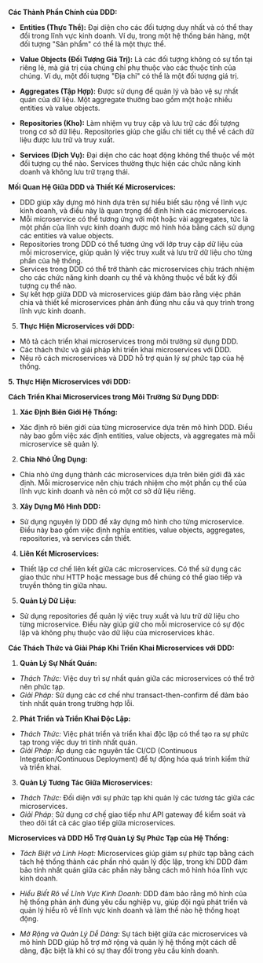 <!--3. **Domain-Driven Design (DDD):**-->

<!--**Giải Thích Khái Niệm DDD và Tại Sao Nó Quan Trọng trong Việc Phát Triển Microservices:**-->
<!--Domain-Driven Design (DDD) là một phương pháp thiết kế phần mềm tập trung vào việc hiểu và mô hình hóa chính xác lĩnh vực kinh doanh của một tổ chức. Trong ngữ cảnh của phát triển microservices, DDD giúp đảm bảo rằng mỗi microservice được thiết kế để phản ánh một phần cụ thể của lĩnh vực kinh doanh, tăng cường sự hiểu biết và tính nhất quán trong toàn bộ hệ thống.-->

**Các Thành Phần Chính của DDD:**

- **Entities (Thực Thể):** Đại diện cho các đối tượng duy nhất và có thể thay đổi trong lĩnh vực kinh doanh. Ví dụ, trong một hệ thống bán hàng, một đối tượng "Sản phẩm" có thể là một thực thể.

- **Value Objects (Đối Tượng Giá Trị):** Là các đối tượng không có sự tồn tại riêng lẻ, mà giá trị của chúng chỉ phụ thuộc vào các thuộc tính của chúng. Ví dụ, một đối tượng "Địa chỉ" có thể là một đối tượng giá trị.

- **Aggregates (Tập Hợp):** Được sử dụng để quản lý và bảo vệ sự nhất quán của dữ liệu. Một aggregate thường bao gồm một hoặc nhiều entities và value objects.

- **Repositories (Kho):** Làm nhiệm vụ truy cập và lưu trữ các đối tượng trong cơ sở dữ liệu. Repositories giúp che giấu chi tiết cụ thể về cách dữ liệu được lưu trữ và truy xuất.

- **Services (Dịch Vụ):** Đại diện cho các hoạt động không thể thuộc về một đối tượng cụ thể nào. Services thường thực hiện các chức năng kinh doanh và không lưu trữ trạng thái.

**Mối Quan Hệ Giữa DDD và Thiết Kế Microservices:**

- DDD giúp xây dựng mô hình dựa trên sự hiểu biết sâu rộng về lĩnh vực kinh doanh, và điều này là quan trọng để định hình các microservices.
- Mỗi microservice có thể tương ứng với một hoặc vài aggregates, tức là một phần của lĩnh vực kinh doanh được mô hình hóa bằng cách sử dụng các entities và value objects.
- Repositories trong DDD có thể tương ứng với lớp truy cập dữ liệu của mỗi microservice, giúp quản lý việc truy xuất và lưu trữ dữ liệu cho từng phần của hệ thống.
- Services trong DDD có thể trở thành các microservices chịu trách nhiệm cho các chức năng kinh doanh cụ thể và không thuộc về bất kỳ đối tượng cụ thể nào.
- Sự kết hợp giữa DDD và microservices giúp đảm bảo rằng việc phân chia và thiết kế microservices phản ánh đúng nhu cầu và quy trình trong lĩnh vực kinh doanh.

5. **Thực Hiện Microservices với DDD:**

- Mô tả cách triển khai microservices trong môi trường sử dụng DDD.
- Các thách thức và giải pháp khi triển khai microservices với DDD.
- Nêu rõ cách microservices và DDD hỗ trợ quản lý sự phức tạp của hệ thống.

**5. Thực Hiện Microservices với DDD:**

**Cách Triển Khai Microservices trong Môi Trường Sử Dụng DDD:**

1. **Xác Định Biên Giới Hệ Thống:**

- Xác định rõ biên giới của từng microservice dựa trên mô hình DDD. Điều này bao gồm việc xác định entities, value objects, và aggregates mà mỗi microservice sẽ quản lý.

2. **Chia Nhỏ Ứng Dụng:**

- Chia nhỏ ứng dụng thành các microservices dựa trên biên giới đã xác định. Mỗi microservice nên chịu trách nhiệm cho một phần cụ thể của lĩnh vực kinh doanh và nên có một cơ sở dữ liệu riêng.

3. **Xây Dựng Mô Hình DDD:**

- Sử dụng nguyên lý DDD để xây dựng mô hình cho từng microservice. Điều này bao gồm việc định nghĩa entities, value objects, aggregates, repositories, và services cần thiết.

4. **Liên Kết Microservices:**

- Thiết lập cơ chế liên kết giữa các microservices. Có thể sử dụng các giao thức như HTTP hoặc message bus để chúng có thể giao tiếp và truyền thông tin giữa nhau.

5. **Quản Lý Dữ Liệu:**

- Sử dụng repositories để quản lý việc truy xuất và lưu trữ dữ liệu cho từng microservice. Điều này giúp giữ cho mỗi microservice có sự độc lập và không phụ thuộc vào dữ liệu của microservices khác.

**Các Thách Thức và Giải Pháp Khi Triển Khai Microservices với DDD:**

1. **Quản Lý Sự Nhất Quán:**

- _Thách Thức:_ Việc duy trì sự nhất quán giữa các microservices có thể trở nên phức tạp.
- _Giải Pháp:_ Sử dụng các cơ chế như transact-then-confirm để đảm bảo tính nhất quán trong trường hợp lỗi.

2. **Phát Triển và Triển Khai Độc Lập:**

- _Thách Thức:_ Việc phát triển và triển khai độc lập có thể tạo ra sự phức tạp trong việc duy trì tính nhất quán.
- _Giải Pháp:_ Áp dụng các nguyên tắc CI/CD (Continuous Integration/Continuous Deployment) để tự động hóa quá trình kiểm thử và triển khai.

3. **Quản Lý Tương Tác Giữa Microservices:**

- _Thách Thức:_ Đối diện với sự phức tạp khi quản lý các tương tác giữa các microservices.
- _Giải Pháp:_ Sử dụng cơ chế giao tiếp như API gateway để kiểm soát và theo dõi tất cả các giao tiếp giữa microservices.

**Microservices và DDD Hỗ Trợ Quản Lý Sự Phức Tạp của Hệ Thống:**

- _Tách Biệt và Linh Hoạt:_ Microservices giúp giảm sự phức tạp bằng cách tách hệ thống thành các phần nhỏ quản lý độc lập, trong khi DDD đảm bảo tính nhất quán giữa các phần này bằng cách mô hình hóa lĩnh vực kinh doanh.

- _Hiểu Biết Rõ về Lĩnh Vực Kinh Doanh:_ DDD đảm bảo rằng mô hình của hệ thống phản ánh đúng yêu cầu nghiệp vụ, giúp đội ngũ phát triển và quản lý hiểu rõ về lĩnh vực kinh doanh và làm thế nào hệ thống hoạt động.

- _Mở Rộng và Quản Lý Dễ Dàng:_ Sự tách biệt giữa các microservices và mô hình DDD giúp hỗ trợ mở rộng và quản lý hệ thống một cách dễ dàng, đặc biệt là khi có sự thay đổi trong yêu cầu kinh doanh.
